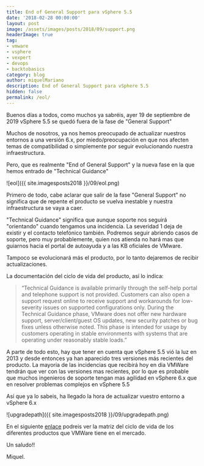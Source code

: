 ```yaml
---
title: End of General Support para vSphere 5.5
date: '2018-02-28 00:00:00'
layout: post
image: /assets/images/posts/2018/09/support.png
headerImage: true
tag:
- vmware
- vsphere
- vexpert
- devops
- backtobasics
category: blog
author: miquelMariano
description: End of General Support para vSphere 5.5
hidden: false
permalink: /eol/
---
```


Buenos días a todos, como muchos ya sabréis, ayer 19 de septiembre de 2019 vSphere 5.5 se quedó fuera de la fase de "General Support"

Muchos de nosotros, ya nos hemos preocupado de actualizar nuestros entornos a una versión 6.x, por miedo/preocupación en que nos afecten temas de compatibilidad o simplemente por seguir evolucionando nuestra infraestructura.

Pero, que es realmente "End of General Support" y la nueva fase en la que hemos entrado de "Technical Guidance"

![eol]({{ site.imagesposts2018 }}/09/eol.png)

Primero de todo, cabe aclarar que salir de la fase "General Support" no significa que de repente el producto se vuelva inestable y nuestra infraestructura se vaya a caer.

"Technical Guidance" significa que aunque soporte nos seguirá "orientando" cuando tengamos una incidencia. La severidad 1 deja de existir y el contacto telefónico también. Podremos seguir abriendo casos de soporte, pero muy probablemente, quien nos atienda no hará mas que guiarnos hacia el portal de autoayuda y a las KB oficiales de VMware.

Tampoco se evolucionará más el producto, por lo tanto dejaremos de recibir actualizaciones.

La documentación del ciclo de vida del producto, así lo indica:

>“Technical Guidance is available primarily through the self-help portal and telephone support is 
>not provided. Customers can also open a support request online to receive support and workarounds 
>for low-severity issues on supported configurations only. During the Technical Guidance phase, 
>VMware does not offer new hardware support, server/client/guest OS updates, new security patches 
>or bug fixes unless otherwise noted. This phase is intended for usage by customers operating in 
>stable environments with systems that are operating under reasonably stable loads.”

A parte de todo esto, hay que tener en cuenta que vSphere 5.5 vió la luz en 2013 y desde entonces ya han aparecido tres versiones más recientes del producto. La mayoria de las incidencias que recibirá hoy en dia VMWare tendrán que ver con las versiones mas recientes, por lo que es probable que  muchos ingenieros de soporte tengan mas agilidad en vSphere 6.x que en resolver problemas complejos en vSphere 5.5

Así que ya lo sabeis, ha llegado la hora de actualizar vuestro entorno a vSphere 6.x

![upgradepath]({{ site.imagesposts2018 }}/09/upgradepath.png)

En el siguiente [enlace](https://www.vmware.com/content/dam/digitalmarketing/vmware/en/pdf/support/product-lifecycle-matrix.pdf) podreis ver la matriz del ciclo de vida de los diferentes productos que VMWare tiene en el mercado.

Un saludo!!

Miquel.



